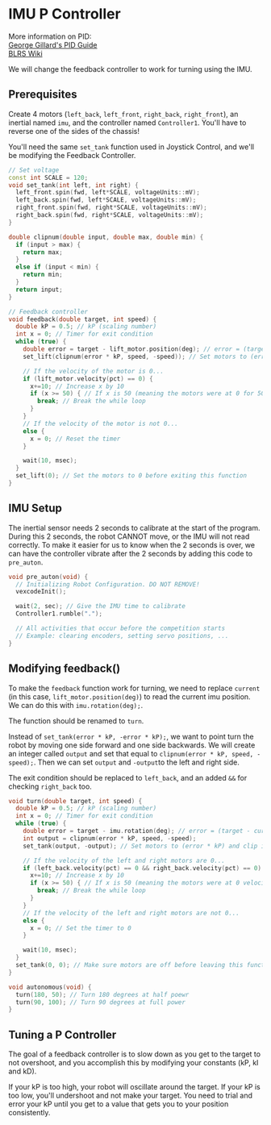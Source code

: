 # IMU P Controller

More information on PID:  
[George Gillard's PID Guide](http://georgegillard.com/documents/2-introduction-to-pid-controllers)  
[BLRS Wiki](https://wiki.purduesigbots.com/software/control-algorithms/pid-controller)

We will change the feedback controller to work for turning using the IMU. 

## Prerequisites
Create 4 motors (`left_back`, `left_front`, `right_back`, `right_front`), an inertial named `imu`, and the controller named `Controller1`.  You'll have to reverse one of the sides of the chassis!  


You'll need the same `set_tank` function used in Joystick Control, and we'll be modifying the Feedback Controller. 
```cpp
// Set voltage
const int SCALE = 120;
void set_tank(int left, int right) {
  left_front.spin(fwd, left*SCALE, voltageUnits::mV);
  left_back.spin(fwd, left*SCALE, voltageUnits::mV);
  right_front.spin(fwd, right*SCALE, voltageUnits::mV);
  right_back.spin(fwd, right*SCALE, voltageUnits::mV);
}
```

```cpp
double clipnum(double input, double max, double min) {
  if (input > max) {
    return max;
  }
  else if (input < min) {
    return min;
  }
  return input;
}

// Feedback controller
void feedback(double target, int speed) {
  double kP = 0.5; // kP (scaling number)
  int x = 0; // Timer for exit condition
  while (true) {
    double error = target - lift_motor.position(deg); // error = (target - current)
    set_lift(clipnum(error * kP, speed, -speed)); // Set motors to (error * kP) and limit the speed 

    // If the velocity of the motor is 0...
    if (lift_motor.velocity(pct) == 0) {
      x+=10; // Increase x by 10
      if (x >= 50) { // If x is 50 (meaning the motors were at 0 for 50ms)...
        break; // Break the while loop
      }
    } 
    // If the velocity of the motor is not 0...
    else {
      x = 0; // Reset the timer
    }

    wait(10, msec);
  }
  set_lift(0); // Set the motors to 0 before exiting this function
}
```

## IMU Setup
The inertial sensor needs 2 seconds to calibrate at the start of the program.  During this 2 seconds, the robot CANNOT move, or the IMU will not read correctly.  To make it easier for us to know when the 2 seconds is over, we can have the controller vibrate after the 2 seconds by adding this code to `pre_auton`.
```cpp
void pre_auton(void) {
  // Initializing Robot Configuration. DO NOT REMOVE!
  vexcodeInit();

  wait(2, sec); // Give the IMU time to calibrate
  Controller1.rumble(".");

  // All activities that occur before the competition starts
  // Example: clearing encoders, setting servo positions, ...
}
```

## Modifying feedback()
To make the `feedback` function work for turning, we need to replace `current` (in this case, `lift_motor.position(deg)`) to read the current imu position.  We can do this with `imu.rotation(deg);`.  

The function should be renamed to `turn`.  

Instead of `set_tank(error * kP, -error * kP);`, we want to point turn the robot by moving one side forward and one side backwards.  We will create an integer called `output` and set that equal to `clipnum(error * kP, speed, -speed);`.  Then we can set `output` and `-output`to the left and right side. 

The exit condition should be replaced to `left_back`, and an added `&&` for checking `right_back` too. 
```cpp
void turn(double target, int speed) {
  double kP = 0.5; // kP (scaling number)
  int x = 0; // Timer for exit condition
  while (true) {
    double error = target - imu.rotation(deg); // error = (target - current)
    int output = clipnum(error * kP, speed, -speed);
    set_tank(output, -output); // Set motors to (error * kP) and clip it to speed

    // If the velocity of the left and right motors are 0...
    if (left_back.velocity(pct) == 0 && right_back.velocity(pct) == 0) {
      x+=10; // Increase x by 10
      if (x >= 50) { // If x is 50 (meaning the motors were at 0 velocity for 50ms)...
        break; // Break the while loop
      }
    } 
    // If the velocity of the left and right motors are not 0...
    else {
      x = 0; // Set the timer to 0
    }

    wait(10, msec);
  }
  set_tank(0, 0); // Make sure motors are off before leaving this function
}

void autonomous(void) {
  turn(180, 50); // Turn 180 degrees at half poewr
  turn(90, 100); // Turn 90 degrees at full power
}
```

## Tuning a P Controller
The goal of a feedback controller is to slow down as you get to the target to not overshoot, and you accomplish this by modifying your constants (kP, kI and kD).  

If your kP is too high, your robot will oscillate around the target.  If your kP is too low, you'll undershoot and not make your target.  You need to trial and error your kP until you get to a value that gets you to your position consistently. 